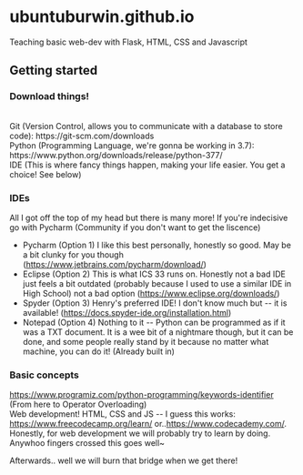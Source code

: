 # ubuntuburwin.github.io
Teaching basic web-dev with Flask, HTML, CSS and Javascript

## Getting started

### Download things!
<br />
Git (Version Control, allows you to communicate with a database to store code): https://git-scm.com/downloads <br />
Python (Programming Language, we're gonna be working in 3.7): https://www.python.org/downloads/release/python-377/ <br />
IDE (This is where fancy things happen, making your life easier. You get a choice! See below) <br />

### IDEs
All I got off the top of my head but there is many more! If you're indecisive go with Pycharm (Community if you don't want to get the liscence)
* Pycharm (Option 1) I like this best personally, honestly so good. May be a bit clunky for you though (https://www.jetbrains.com/pycharm/download/)
* Eclipse (Option 2) This is what ICS 33 runs on. Honestly not a bad IDE just feels a bit outdated (probably because I used to use a similar IDE in High School) not a bad option (https://www.eclipse.org/downloads/)
* Spyder (Option 3) Henry's preferred IDE! I don't know much but -- it is available! (https://docs.spyder-ide.org/installation.html)
* Notepad (Option 4) Nothing to it -- Python can be programmed as if it was a TXT document. It is a wee bit of a nightmare though, but it can be done, and some people really stand by it because no matter what machine, you can do it! (Already built in)

### Basic concepts
https://www.programiz.com/python-programming/keywords-identifier (From here to Operator Overloading) <br />
Web development! HTML, CSS and JS -- I guess this works: https://www.freecodecamp.org/learn/ or..https://www.codecademy.com/. <br /> 
Honestly, for web development we will probably try to learn by doing. Anywhoo fingers crossed this goes well~

Afterwards.. well we will burn that bridge when we get there!
